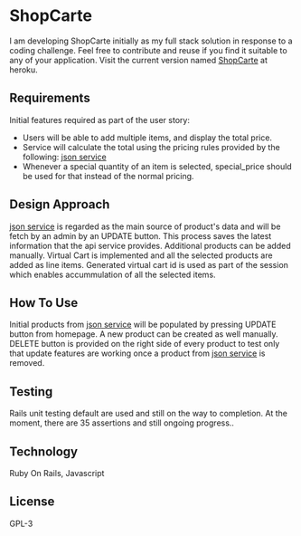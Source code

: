 # ShopCarte

I am developing ShopCarte initially as my full stack solution in response to a coding challenge. Feel free to contribute and reuse if you find it suitable to any of your application. Visit the current version named [ShopCarte](https://shopcarte.herokuapp.com) at heroku.

## Requirements
Initial features required as part of the user story:

* Users will be able to add multiple items, and display the total price.
* Service will calculate the total using the pricing rules provided by the following: [json  service](https://api.myjson.com/bins/gx6vz)
* Whenever a special quantity of an item is selected, special_price should be used for that instead of the normal pricing.

## Design Approach
[json  service](https://api.myjson.com/bins/gx6vz) is regarded as the main source of product's data and will be fetch by an admin by an UPDATE button. This process saves the latest information that the api service provides. Additional products can be added manually. Virtual Cart is implemented and all the selected products are added as line items. Generated virtual cart id is used as part of the session which enables accummulation of all the selected items.

## How To Use
Initial products from [json  service](https://api.myjson.com/bins/gx6vz)  will be populated by pressing UPDATE button from homepage. A new product can be created as well manually. DELETE button is provided on the right side of every product to test only that update features are working once a product from [json  service](https://api.myjson.com/bins/gx6vz) is removed.  

## Testing
Rails unit testing default are used and still on the way to completion. At the moment, there are 35 assertions and still ongoing progress..

## Technology
Ruby On Rails, Javascript

## License
GPL-3
